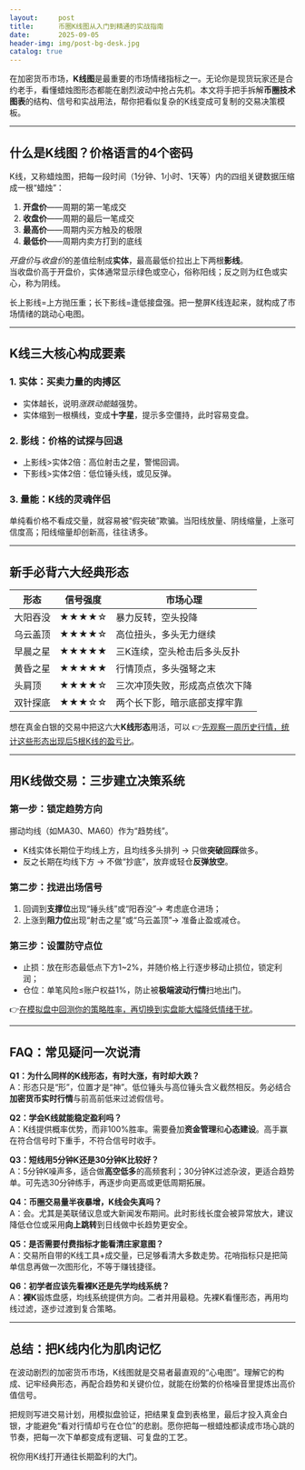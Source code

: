 ```yaml
---
layout:     post
title:      币圈K线图从入门到精通的实战指南
date:       2025-09-05
header-img: img/post-bg-desk.jpg
catalog: true
---
```


在加密货币市场，**K线图**是最重要的市场情绪指标之一。无论你是现货玩家还是合约老手，看懂蜡烛图形态都能在剧烈波动中抢占先机。本文将手把手拆解**币圈技术图表**的结构、信号和实战用法，帮你把看似复杂的K线变成可复制的交易决策模板。

---

## 什么是K线图？价格语言的4个密码

K线，又称蜡烛图，把每一段时间（1分钟、1小时、1天等）内的四组关键数据压缩成一根“蜡烛”：

1. **开盘价**——周期的第一笔成交  
2. **收盘价**——周期的最后一笔成交  
3. **最高价**——周期内买方触及的极限  
4. **最低价**——周期内卖方打到的底线  

*开盘价*与*收盘价*的差值绘制成**实体**，最高最低价拉出上下两根**影线**。  
当收盘价高于开盘价，实体通常显示绿色或空心，俗称阳线；反之则为红色或实心，称为阴线。

长上影线=上方抛压重；长下影线=逢低接盘强。把一整屏K线连起来，就构成了市场情绪的跳动心电图。

---

## K线三大核心构成要素

### 1. 实体：买卖力量的肉搏区
   - 实体越长，说明*涨跌动能*越强势。  
   - 实体缩到一根横线，变成**十字星**，提示多空僵持，此时容易变盘。

### 2. 影线：价格的试探与回退
   - 上影线>实体2倍：高位射击之星，警惕回调。  
   - 下影线>实体2倍：低位锤头线，或见反弹。  

### 3. 量能：K线的灵魂伴侣
单纯看价格不看成交量，就容易被“假突破”欺骗。当阳线放量、阴线缩量，上涨可信度高；阳线缩量却创新高，往往诱多。

---

## 新手必背六大经典形态

| 形态                 | 信号强度 | 市场心理                       |
|----------------------|----------|--------------------------------|
| 大阳吞没             | ★★★★☆   | 暴力反转，空头投降             |
| 乌云盖顶             | ★★★★☆   | 高位扭头，多头无力继续         |
| 早晨之星             | ★★★★★   | 三K连续，空头枪击后多头反扑     |
| 黄昏之星             | ★★★★★   | 行情顶点，多头强弩之末         |
| 头肩顶               | ★★★★☆   | 三次冲顶失败，形成高点依次下降 |
| 双针探底             | ★★★☆☆   | 两个长下影，暗示底部支撑牢靠   |

想在真金白银的交易中把这六大**K线形态**用活，可以 👉[先观察一周历史行情，统计这些形态出现后5根K线的盈亏比](https://okxdog.com/)。

---

## 用K线做交易：三步建立决策系统

### 第一步：锁定趋势方向
挪动均线（如MA30、MA60）作为“趋势线”。  
- K线实体长期位于均线上方，且均线多头排列 → 只做**突破回踩**做多。  
- 反之长期在均线下方 → 不做“抄底”，放弃或轻仓**反弹放空**。  

### 第二步：找进出场信号
1. 回调到**支撑位**出现“锤头线”或“阳吞没”→ 考虑底仓进场；  
2. 上涨到**阻力位**出现“射击之星”或“乌云盖顶”→ 准备止盈或减仓。  

### 第三步：设置防守点位
- 止损：放在形态最低点下方1~2%，并随价格上行逐步移动止损位，锁定利润；  
- 仓位：单笔风险≤账户权益1%，防止被**极端波动行情**扫地出门。

👉[在模拟盘中回测你的策略胜率，再切换到实盘能大幅降低情绪干扰](https://okxdog.com/)。

---

## FAQ：常见疑问一次说清

**Q1：为什么同样的K线形态，有时大涨，有时却大跌？**  
A：形态只是“形”，位置才是“神”。低位锤头与高位锤头含义截然相反。务必结合**加密货币实时行情**与前高前低来过滤假信号。

**Q2：学会K线就能稳定盈利吗？**  
A：K线提供概率优势，而非100%胜率。需要叠加**资金管理**和**心态建设**。高手赢在符合信号时下重手，不符合信号时收手。

**Q3：短线用5分钟K还是30分钟K比较好？**  
A：5分钟K噪声多，适合做**高空低多**的高频套利；30分钟K过滤杂波，更适合趋势单。可先选30分钟练手，再逐步向更高或更低周期拓展。

**Q4：币圈交易量半夜暴增，K线会失真吗？**  
A：会。尤其是美联储议息或大新闻发布期间。此时影线长度会被异常放大，建议降低仓位或采用**向上跳转**到日线做中长趋势更安全。

**Q5：是否需要付费指标才能看清庄家意图？**  
A：交易所自带的K线工具+成交量，已足够看清大多数走势。花哨指标只是把简单信息再做一次图形化，不等于赚钱捷径。

**Q6：初学者应该先看裸K还是先学均线系统？**  
A：**裸K**锻炼盘感，均线系统提供方向。二者并用最稳。先裸K看懂形态，再用均线过滤，逐步过渡到复合策略。

---

## 总结：把K线内化为肌肉记忆

在波动剧烈的加密货币市场，K线图就是交易者最直观的“心电图”。理解它的构成、记牢经典形态，再配合趋势和关键价位，就能在纷繁的价格噪音里提炼出高价值信号。

把规则写进交易计划，用模拟盘验证，把结果复盘到表格里，最后才投入真金白银，才能避免“看对行情却亏在仓位”的悲剧。愿你把每一根蜡烛都读成市场心跳的节奏，把每一次下单都变成有逻辑、可复盘的工艺。

祝你用K线打开通往长期盈利的大门。